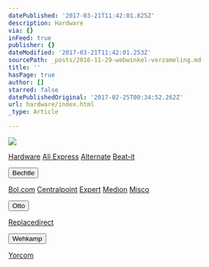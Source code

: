 ```yaml
---
datePublished: '2017-03-21T11:42:01.825Z'
description: Hardware
via: {}
inFeed: true
publisher: {}
dateModified: '2017-03-21T11:42:01.253Z'
sourcePath: _posts/2016-11-29-webwinkel-verzameling.md
title: ''
hasPage: true
author: []
starred: false
datePublishedOriginal: '2017-02-25T00:34:52.262Z'
url: hardware/index.html
_type: Article

---
```

![](https://the-grid-user-content.s3-us-west-2.amazonaws.com/dfe695bd-aa9b-42cf-ab7a-6a386efb1f3a.jpg)

[Hardware][0]
[Ali Express][1]
[Alternate][2]
[Beat-it][3]

<button data-role="cta" style="">Bechtle</button>

[Bol.com][4]
[Centralpoint][5]
[Expert][6]
[Medion][7]
[Misco][8]

<button data-role="cta" style="">Otto</button>

[Replacedirect][9]

<button data-role="cta" style="">Wehkamp</button>

[Yorcom][10]

[0]: https://thegrid.ai/nederlandse-webwinkels/software "Software"
[1]: http://tc.tradetracker.net/?c=15640&m=815289&a=133761&r=&u=
[2]: http://www.alternate.nl/tt/?tt=904_12_133761_&r=%2F
[3]: http://www.beat-it.nl/beat/?tt=16924_610437_133761_&r=
[4]: https://partnerprogramma.bol.com/click/click?p=1&t=url&s=4310&f=TXL&url=http%3A%2F%2Fwww.bol.com&name=Bol-Nedweb
[5]: http://www.centralpoint.nl/tracker/index.php?tt=534_100285_88325_&r=
[6]: http://tc.tradetracker.net/?c=5515&m=12&a=133761&u=%2F
[7]: http://tc.tradetracker.net/?c=3452&m=12&a=133761
[8]: http://tc.tradetracker.net/?c=5917&m=12&a=133761&r=Rapportagened.webw&u=%2F
[9]: http://www.replacedirect.nl/page/startExternal/?tt=4825_12_133761_Rapportagened.webw&r=%2F
[10]: http://www.yorcom.nl/shopping/?tt=4837_12_133761_Rapportagened.webw&r=%2F